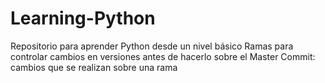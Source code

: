 # Learning-Python
Repositorio para aprender Python desde un nivel básico
Ramas para controlar cambios en versiones antes de hacerlo sobre el Master
Commit: cambios que se realizan sobre una rama
